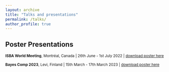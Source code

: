 ```yaml
---
layout: archive
title: "Talks and presentations"
permalink: /talks/
author_profile: true
---
```


## Poster Presentations

<sub>**ISBA World Meeting**, Montréal, Canada | 26th June - 1st July 2022 | [download poster here](https://lucapresicce.github.io/files/Poster_ISBA2022.pdf)</sub> 
 
<sub>**Bayes Comp 2023**, Levi, Finland | 15th March - 17th March 2023 | [download poster here](https://lucapresicce.github.io/files/Poster_BAYESCOMP2023.pdf)</sub> 

<!---
## Invited Talks

<sub>Myrthe Reuver. 7 April 2021. "Hackathons, Shared Tasks, and Papers: Collaboration and Interdisciplinarity with Data on Complex Problems". Free University of Amsterdam, University Library Data Conversations (Online). 
[video](https://www.youtube.com/watch?v=45v9ieLE7a8&t=1s&ab_channel=UniversiteitsbibliotheekVrijeUniversiteit) | [slides](https://myrthereuver.github.io/talks/2.Reuver_Data_Conversations.pdf)</sub> 

## Guest Lectures

<sub>Myrthe Reuver. 25 November 2020. "Finding the Smoke Signal: Smoking Status Extraction & Classification." MA Course "Text Mining", Radboud University Nijmegen (Online).
[slides](https://myrthereuver.github.io/talks/invited_slides.pdf)</sub>
--->
